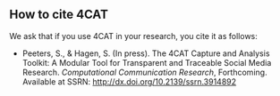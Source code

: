 ## How to cite 4CAT

We ask that if you use 4CAT in your research, you cite it as follows:

* Peeters, S., & Hagen, S. (In press). The 4CAT Capture and Analysis Toolkit: A Modular Tool for Transparent and
  Traceable Social Media Research. *Computational Communication Research*, Forthcoming. Available at 
  SSRN: http://dx.doi.org/10.2139/ssrn.3914892 

